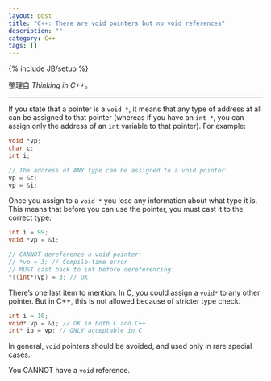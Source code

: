 ```yaml
---
layout: post
title: "C++: There are void pointers but no void references"
description: ""
category: C++
tags: []
---
```

{% include JB/setup %}

整理自 _Thinking in C++_。

-----

If you state that a pointer is a `void *`, it means that any type of address at all can be assigned to that pointer (whereas if you have an `int *`, you can assign only the address of an `int` variable to that pointer). For example:

```cpp
void *vp;
char c;
int i;

// The address of ANY type can be assigned to a void pointer:
vp = &c;
vp = &i;
```

Once you assign to a `void *` you lose any information about what type it is. This means that before you can use the pointer, you must cast it to the correct type:

```cpp
int i = 99;
void *vp = &i;

// CANNOT dereference a void pointer:
// *vp = 3; // Compile-time error
// MUST cast back to int before dereferencing:
*((int*)vp) = 3; // OK
```

There’s one last item to mention. In C, you could assign a `void*` to any other pointer. But in C++, this is not allowed because of stricter type check.

```cpp
int i = 10;
void* vp = &i; // OK in both C and C++
int* ip = vp; // ONLY acceptable in C
```
	
In general, `void` pointers should be avoided, and used only in rare special cases.

You CANNOT have a `void` reference.
